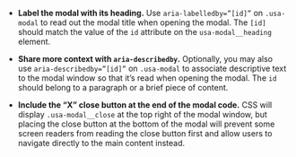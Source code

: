 - **Label the modal with its heading.** Use `aria-labelledby=”[id]”` on `.usa-modal` to read out the modal title when opening the modal. The `[id]` should match the value of the `id` attribute on the `usa-modal__heading` element.

- **Share more context with `aria-describedby`.** Optionally, you may also use `aria-describedby=”[id]”` on `.usa-modal` to associate descriptive text to the modal window so that it’s read when opening the modal. The `id` should belong to a paragraph or a brief piece of content.

- **Include the “X” close button at the end of the modal code.** CSS will display `.usa-modal__close` at the top right of the modal window, but placing the close button at the bottom of the modal will prevent some screen readers from reading the close button first and allow users to navigate directly to the main content instead.
